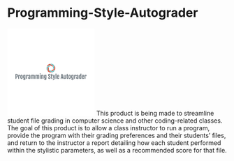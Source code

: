# Programming-Style-Autograder
<img src="https://github.com/rperiard/Programming-Style-Autograder/blob/master/logo.png">
This product is being made to streamline student file grading in computer science and other coding-related classes. 
The goal of this product is to allow a class instructor to run a program, provide the program with their grading preferences and their students’ files, and return to the instructor a report detailing how each student performed within the stylistic parameters, as well as a recommended score for that file.

